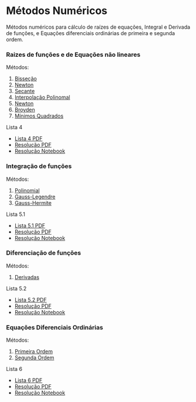 # Métodos Numéricos
Métodos numéricos para cálculo de raízes de equações, Integral e Derivada de funções, e Equações diferenciais ordinárias de primeira e segunda ordem.

### Raizes de funções e de Equações não lineares
 Métodos:
   1. [Bisseção](https://github.com/mayaragao/Metodos-Numericos/blob/main/src/Raizes/Bissection.py)
   2. [Newton](https://github.com/mayaragao/Metodos-Numericos/blob/main/src/Raizes/Newton.py)
   3. [Secante](https://github.com/mayaragao/Metodos-Numericos/blob/main/src/Raizes/Secante.py)
   4. [Interpolação Polinomal](https://github.com/mayaragao/Metodos-Numericos/blob/main/src/Raizes/Interpolacao.py)
   5. [Newton](https://github.com/mayaragao/Metodos-Numericos/blob/main/src/Equacoes%20Nao%20Lineares/Newton.py)
   6. [Broyden](https://github.com/mayaragao/Metodos-Numericos/blob/main/src/Equacoes%20Nao%20Lineares/Broyden.py)
   7. [Mínimos Quadrados](https://github.com/mayaragao/Metodos-Numericos/blob/main/src/Equacoes%20Nao%20Lineares/Minimos.py)
    
 Lista 4
   * [Lista 4 PDF](https://github.com/mayaragao/Metodos-Numericos/blob/main/src/Raizes/Lista%20de%20Exerc%C3%ADcios%2004_20.pdf)
   * [Resolução PDF](https://github.com/mayaragao/Metodos-Numericos/blob/main/src/Raizes/Mayara_Aragao_COC_473_20_Lista_04.pdf)
   * [Resolução Notebook](https://github.com/mayaragao/Metodos-Numericos/blob/main/src/Raizes/Lista%204%20-%20Jupyter.ipynb)
  
### Integração de funções
 Métodos:
   1. [Polinomial](https://github.com/mayaragao/Metodos-Numericos/blob/main/src/Integracao%20Numerica/Polinomial.py)
   2. [Gauss-Legendre](https://github.com/mayaragao/Metodos-Numericos/blob/main/src/Integracao%20Numerica/Quadratura.py)
   3. [Gauss-Hermite](https://github.com/mayaragao/Metodos-Numericos/blob/main/src/Integracao%20Numerica/Hermite.py)
    
 Lista 5.1
   * [Lista 5.1 PDF](https://github.com/mayaragao/Metodos-Numericos/blob/main/src/Integracao%20Numerica/Lista%20de%20Exerc%C3%ADcios%2005_20.pdf)
   * [Resolução PDF](https://github.com/mayaragao/Metodos-Numericos/blob/main/src/Integracao%20Numerica/Mayara_Aragao_COC_473_20_Lista_05_parte_1.pdf)
   * [Resolução Notebook](https://github.com/mayaragao/Metodos-Numericos/blob/main/src/Integracao%20Numerica/Lista%205.1%20-%20Jupyter.ipynb)
    
    
### Diferenciação de funções
 Métodos:
   1. [Derivadas](https://github.com/mayaragao/Metodos-Numericos/blob/main/src/Deriva%C3%A7%C3%A3o%20num%C3%A9rica/Derivada.py)
    
 Lista 5.2
   * [Lista 5.2 PDF](https://github.com/mayaragao/Metodos-Numericos/blob/main/src/Deriva%C3%A7%C3%A3o%20num%C3%A9rica/Lista%20de%20Exerc%C3%ADcios%2005_20_Comp.pdf)
   * [Resolução PDF](https://github.com/mayaragao/Metodos-Numericos/blob/main/src/Deriva%C3%A7%C3%A3o%20num%C3%A9rica/Mayara_Aragao_COC_473_20_Lista_05_parte_2.pdf)
   * [Resolução Notebook](https://github.com/mayaragao/Metodos-Numericos/blob/main/src/Deriva%C3%A7%C3%A3o%20num%C3%A9rica/Lista%205.2.ipynb)

### Equações Diferenciais Ordinárias
 Métodos:
   1. [Primeira Ordem](https://github.com/mayaragao/Metodos-Numericos/blob/main/src/EDO/Primeira.py)
   2. [Segunda Ordem](https://github.com/mayaragao/Metodos-Numericos/blob/main/src/EDO/Segunda.py)
    
 Lista 6
   * [Lista 6 PDF](https://github.com/mayaragao/Metodos-Numericos/blob/main/src/EDO/Lista%20de%20Exerc%C3%ADcios%2006_20.pdf)
   * [Resolução PDF](https://github.com/mayaragao/Metodos-Numericos/blob/main/src/EDO/Mayara_Aragao_COC_473_20_Lista_06.pdf)
   * [Resolução Notebook](https://github.com/mayaragao/Metodos-Numericos/blob/main/src/EDO/Lista%206%20-%20Jupyter.ipynb)

    
